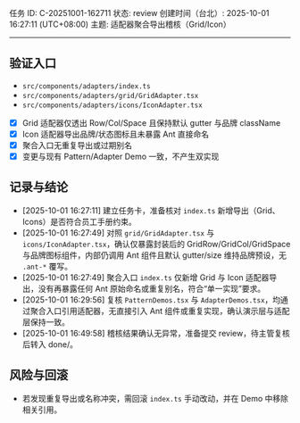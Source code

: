 任务 ID: C-20251001-162711
状态: review
创建时间（台北）: 2025-10-01 16:27:11 (UTC+08:00)
主题: 适配器聚合导出稽核（Grid/Icon）

---

## 验证入口
- `src/components/adapters/index.ts`
- `src/components/adapters/grid/GridAdapter.tsx`
- `src/components/adapters/icons/IconAdapter.tsx`

- [x] Grid 适配器仅透出 Row/Col/Space 且保持默认 gutter 与品牌 className
- [x] Icon 适配器导出品牌/状态图标且未暴露 Ant 直接命名
- [x] 聚合入口无重复导出或过期别名
- [x] 变更与现有 Pattern/Adapter Demo 一致，不产生双实现

## 记录与结论
- [2025-10-01 16:27:11] 建立任务卡，准备核对 `index.ts` 新增导出（Grid、Icons）是否符合员工手册约束。
- [2025-10-01 16:27:49] 对照 `grid/GridAdapter.tsx` 与 `icons/IconAdapter.tsx`，确认仅暴露封装后的 GridRow/GridCol/GridSpace 与品牌图标组件，内部仍调用 Ant 组件且默认 gutter/size 维持品牌预设，无 `.ant-*` 覆写。
- [2025-10-01 16:27:49] 聚合入口 `index.ts` 仅新增 Grid 与 Icon 适配器导出，没有再暴露任何 Ant 原始命名或重复别名，符合“单一实现”要求。
- [2025-10-01 16:29:56] 复核 `PatternDemos.tsx` 与 `AdapterDemos.tsx`，均通过聚合入口引用适配器，无直接引入 Ant 组件或重复实现，确认演示层与适配层保持一致。
- [2025-10-01 16:49:58] 稽核结果确认无异常，准备提交 review，待主管复核后转入 done/。

## 风险与回滚
- 若发现重复导出或名称冲突，需回滚 `index.ts` 手动改动，并在 Demo 中移除相关引用。